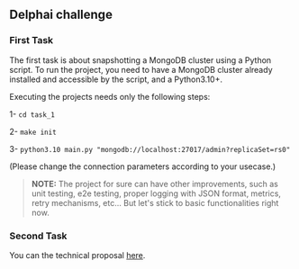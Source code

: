 ## Delphai challenge

### First Task
The first task is about snapshotting a MongoDB cluster using a Python script.
To run the project, you need to have a MongoDB cluster already installed and accessible by the script,
and a Python3.10+.

Executing the projects needs only the following steps:

1- `cd task_1`

2- `make init`

3- `python3.10 main.py "mongodb://localhost:27017/admin?replicaSet=rs0"` 

(Please change the connection parameters according to your usecase.)

> **NOTE:** The project for sure can have other improvements, such as unit testing, e2e testing,
> proper logging with JSON format, metrics, retry mechanisms, etc... But let's stick to basic
> functionalities right now.

### Second Task
You can the technical proposal [here](./task_2/README.md).
